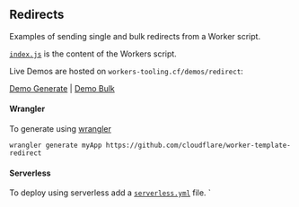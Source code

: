 ## Redirects

Examples of sending single and bulk redirects from a Worker script.

[`index.js`](https://github.com/cloudflare/worker-template-redirects/blob/master/redirect.js) is the content of the Workers script.

Live Demos are hosted on `workers-tooling.cf/demos/redirect`:

[Demo Generate](https://workers-tooling.cf/demos/redirect/send) | [Demo Bulk](https://workers-tooling.cf/demos/redirect/bulk1)

#### Wrangler

To generate using [wrangler](https://github.com/cloudflare/wrangler)

```
wrangler generate myApp https://github.com/cloudflare/worker-template-redirect
```

#### Serverless

To deploy using serverless add a [`serverless.yml`](https://serverless.com/framework/docs/providers/cloudflare/) file.
`
